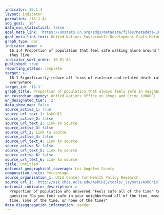 ```yaml
---
indicator: 16.1.4
layout: indicator
permalink: /16-1-4/
sdg_goal: '16'
data_non_statistical: false
goal_meta_link: 'https://unstats.un.org/sdgs/metadata/files/Metadata-16-01-04.pdf'
goal_meta_link_text: United Nations Sustainable Development Goals Metadata (PDF 213 KB)
graph_type: bar
indicator_name: >-
  16.1.4 Proportion of population that feel safe walking alone around the area
  they live
indicator_sort_order: 16-01-04
published: true
reporting_status: complete
target: >-
  16.1 Significantly reduce all forms of violence and related death rates
  everywhere
target_id: '16.1'
graph_title: Proportion of population that always feels safe in neighborhood
un_custodian_agency: United Nations Office on Drugs and Crime (UNODC)
un_designated_tier: '2'
data_show_map: false
source_active_1: true
source_url_text_1: AskCHIS
source_active_2: false
source_url_text_2: Link to Source
source_active_3: false
source_url_3: Link to source
source_active_4: false
source_url_text_4: Link to source
source_active_5: false
source_url_text_5: Link to source
source_active_6: false
source_url_text_6: Link to source
title: Untitled
national_geographical_coverage: Los Angeles County
computation_units: Percentage
source_organisation_1: UCLA Center for Health Policy Research
source_url_1: 'http://ask.chis.ucla.edu/AskCHIS/tools/_layouts/AskChisTool/home.aspx#/results'
national_indicator_description: >-
  Proportion of population who answered "Feels safe all of the time" to the
  question "Do you feel safe in your neighborhood all of the time, most of the
  time, some of the time, or none of the time?"
data_disaggregation_information: gender
---
```

